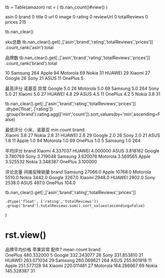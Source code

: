 tb = Table(amazon)
rst = (
    tb.nan_count()#view()
)


asin              0
brand             0
title             0
url               0
image             0
rating            0
reviewUrl         0
totalReviews      0
prices          215


tb.nan_clear()


sku总数
tb.nan_clear().get[:,['asin','brand','rating','totalReviews','prices']]
    .count_rank('asin').total

品牌数
tb.nan_clear().get[:,['asin','brand','rating','totalReviews','prices']]
    .count_rank('brand').total

10
Samsung   264
Apple      94
Motorola   69
Nokia      31
HUAWEI     29
Xiaomi     27
Google     26
Sony       21
ASUS       11
OnePlus     5


最高评分 诺基亚 异常
Google    5.0     26
Motorola  5.0     69
Samsung   5.0    264
Sony      5.0     21
Xiaomi    5.0     27
HUAWEI    4.8     29
ASUS      4.5     11
OnePlus   4.2      5
Nokia     3.8     31


   tb.nan_clear().get[:,['asin','brand','rating','totalReviews','prices']]
    .dtype('float', ['rating'])
    .group('brand').rating.agg(['min','count']).sort_values(by='min',ascending=False)


最低评分
小米，诺基亚
          min  count
brand               
Xiaomi    3.8     27
Nokia     2.8     31
HUAWEI    2.6     29
Google    2.0     26
Sony      2.0     21
ASUS      1.8     11
Apple     1.0     94
Motorola  1.0     69
OnePlus   1.0      5
Samsung   1.0    264

平均评分
brand
Xiaomi      4.337037
HUAWEI      4.000000
ASUS        3.818182
Google      3.780769
Sony        3.719048
Samsung     3.620076
Motorola    3.569565
Apple       3.525532
Nokia       3.348387
OnePlus     3.100000


评论总量  间接反映销量
brand
Samsung     27066.0
Apple       10768.0
Motorola     5510.0
Nokia        3442.0
Google       3267.0
Xiaomi       2948.0
HUAWEI       2802.0
Sony         2538.0
ASUS          497.0
OnePlus       104.0

   tb.nan_clear().get[:,['asin','brand','rating','totalReviews','prices']]

    .dtype('float', ['rating','totalReviews'])
    .group('brand').totalReviews.sum().sort_values(ascending=False)
)
# rst.view()


品牌平均价格 苹果异常 配件?
                mean  count
brand                      
OnePlus   480.332000      5
Google    332.243077     26
Sony      331.853810     21
HUAWEI    263.071034     29
Samsung   260.069621    264
ASUS      255.801818     11
Apple     251.577128     94
Xiaomi    220.011481     27
Motorola  164.286667     69
Nokia     145.328387     31


